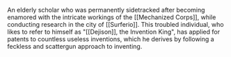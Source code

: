 An elderly scholar who was permanently sidetracked after becoming enamored with the intricate workings of the <span class="miscellaneous">[[Mechanized Corps]]</span>, while conducting research in the city of <span class="political-bodies-places">[[Surferio]]</span>.
This troubled individual, who likes to refer to himself as "<span class="people">[[Dejison]]</span>, the Invention King", has applied for patents to countless useless inventions, which he derives by following a feckless and scattergun approach to inventing.